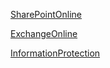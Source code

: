 [SharePointOnline](https://docs.microsoft.com/en-us/powershell/sharepoint/sharepoint-online/connect-sharepoint-online?view=sharepoint-ps)

[ExchangeOnline](https://docs.microsoft.com/en-us/powershell/exchange/exchange-online-powershell)

[InformationProtection](https://docs.microsoft.com/en-us/powershell/module/aipservice)